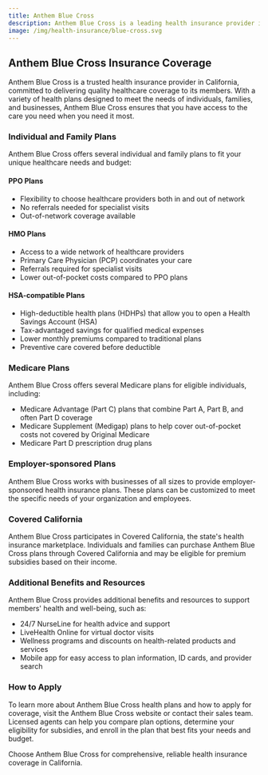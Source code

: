 ```yaml
---
title: Anthem Blue Cross
description: Anthem Blue Cross is a leading health insurance provider in California, offering a wide range of health plans for individuals, families, and businesses. Learn more about Anthem Blue Cross and how to get health insurance coverage.
image: /img/health-insurance/blue-cross.svg
---
```


## Anthem Blue Cross Insurance Coverage

Anthem Blue Cross is a trusted health insurance provider in California, committed to delivering quality healthcare coverage to its members. With a variety of health plans designed to meet the needs of individuals, families, and businesses, Anthem Blue Cross ensures that you have access to the care you need when you need it most.

### Individual and Family Plans

Anthem Blue Cross offers several individual and family plans to fit your unique healthcare needs and budget:

#### PPO Plans

- Flexibility to choose healthcare providers both in and out of network
- No referrals needed for specialist visits
- Out-of-network coverage available

#### HMO Plans

- Access to a wide network of healthcare providers
- Primary Care Physician (PCP) coordinates your care
- Referrals required for specialist visits
- Lower out-of-pocket costs compared to PPO plans

#### HSA-compatible Plans

- High-deductible health plans (HDHPs) that allow you to open a Health Savings Account (HSA)
- Tax-advantaged savings for qualified medical expenses
- Lower monthly premiums compared to traditional plans
- Preventive care covered before deductible

### Medicare Plans

Anthem Blue Cross offers several Medicare plans for eligible individuals, including:

- Medicare Advantage (Part C) plans that combine Part A, Part B, and often Part D coverage
- Medicare Supplement (Medigap) plans to help cover out-of-pocket costs not covered by Original Medicare
- Medicare Part D prescription drug plans

### Employer-sponsored Plans

Anthem Blue Cross works with businesses of all sizes to provide employer-sponsored health insurance plans. These plans can be customized to meet the specific needs of your organization and employees.

### Covered California

Anthem Blue Cross participates in Covered California, the state's health insurance marketplace. Individuals and families can purchase Anthem Blue Cross plans through Covered California and may be eligible for premium subsidies based on their income.

### Additional Benefits and Resources

Anthem Blue Cross provides additional benefits and resources to support members' health and well-being, such as:

- 24/7 NurseLine for health advice and support
- LiveHealth Online for virtual doctor visits
- Wellness programs and discounts on health-related products and services
- Mobile app for easy access to plan information, ID cards, and provider search

### How to Apply

To learn more about Anthem Blue Cross health plans and how to apply for coverage, visit the Anthem Blue Cross website or contact their sales team. Licensed agents can help you compare plan options, determine your eligibility for subsidies, and enroll in the plan that best fits your needs and budget.

Choose Anthem Blue Cross for comprehensive, reliable health insurance coverage in California.